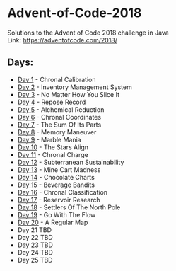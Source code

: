 # Advent-of-Code-2018
Solutions to the Advent of Code 2018 challenge in Java    
Link: https://adventofcode.com/2018/  
## Days:  
* [Day 1](https://github.com/tmrd993/Advent-of-Code-2018/blob/master/src/aoc18/Day1.java) - Chronal Calibration
* [Day 2](https://github.com/tmrd993/Advent-of-Code-2018/blob/master/src/aoc18/Day2.java) - Inventory Management System
* [Day 3](https://github.com/tmrd993/Advent-of-Code-2018/blob/master/src/aoc18/Day3.java) - No Matter How You Slice It
* [Day 4](https://github.com/tmrd993/Advent-of-Code-2018/blob/master/src/aoc18/Day4.java) - Repose Record
* [Day 5](https://github.com/tmrd993/Advent-of-Code-2018/blob/master/src/aoc18/Day5.java) - Alchemical Reduction
* [Day 6](https://github.com/tmrd993/Advent-of-Code-2018/blob/master/src/aoc18/Day6.java) - Chronal Coordinates
* [Day 7](https://github.com/tmrd993/Advent-of-Code-2018/blob/master/src/aoc18/Day7.java) - The Sum Of Its Parts
* [Day 8](https://github.com/tmrd993/Advent-of-Code-2018/blob/master/src/aoc18/Day8.java) - Memory Maneuver
* [Day 9](https://github.com/tmrd993/Advent-of-Code-2018/blob/master/src/aoc18/Day9.java) - Marble Mania
* [Day 10](https://github.com/tmrd993/Advent-of-Code-2018/blob/master/src/aoc18/Day10.java) - The Stars Align
* [Day 11](https://github.com/tmrd993/Advent-of-Code-2018/blob/master/src/aoc18/Day11.java) - Chronal Charge
* [Day 12](https://github.com/tmrd993/Advent-of-Code-2018/blob/master/src/aoc18/Day12.java) - Subterranean Sustainability
* [Day 13](https://github.com/tmrd993/Advent-of-Code-2018/blob/master/src/aoc18/Day13.java) - Mine Cart Madness
* [Day 14](https://github.com/tmrd993/Advent-of-Code-2018/blob/master/src/aoc18/Day14.java) - Chocolate Charts
* [Day 15](https://github.com/tmrd993/Advent-of-Code-2018/blob/master/src/aoc18/Day15.java) - Beverage Bandits
* [Day 16](https://github.com/tmrd993/Advent-of-Code-2018/blob/master/src/aoc18/Day16.java) - Chronal Classification
* [Day 17](https://github.com/tmrd993/Advent-of-Code-2018/blob/master/src/aoc18/Day17.java) - Reservoir Research
* [Day 18](https://github.com/tmrd993/Advent-of-Code-2018/blob/master/src/aoc18/Day18.java) - Settlers Of The North Pole
* [Day 19](https://github.com/tmrd993/Advent-of-Code-2018/blob/master/src/aoc18/Day19.java) - Go With The Flow
* [Day 20](https://github.com/tmrd993/Advent-of-Code-2018/blob/master/src/aoc18/Day19.java) - A Regular Map
* Day 21 TBD
* Day 22 TBD
* Day 23 TBD
* Day 24 TBD
* Day 25 TBD
